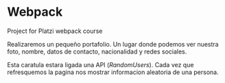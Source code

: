 # Webpack
Project for Platzi webpack course

Realizaremos un pequeño portafolio. Un lugar donde podemos ver nuestra foto, nombre, datos de contacto, nacionalidad y redes sociales.

Esta caratula estara ligada una API (*RandomUsers*). Cada vez que refresquemos la pagina nos mostrar informacion aleatoria de una persona.